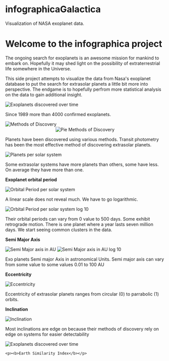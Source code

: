# infographicaGalactica
Visualization of NASA exoplanet data.

<html>
  <h1> Welcome to the infographica project </h1>
  <p>The ongoing search for exoplanets is an awesome  mission for mankind to embark on. Hopefully it may shed light on the possibility of extraterrestrial life somewhere in the Universe.</p>
  <p>This side project attempts to visualize the data from Nasa's exoplanet database to put the search for extrasolar planets a little bit more into perspective. The endgame is to hopefully perfrom more statistical analysis on the data to gain additional insight.</p>
  
  <img src="/Vissies/t01DiscoveryOfExoplanetsOverTime.png" alt="Exoplanets discovered over time">
  
   <p>Since 1989 more than 4000 confirmed exoplanets.</p>
  
  <img src="/Vissies/Methods_of_discovery.png" alt="Methods of Discovery">
  <center>
  <img src="/Vissies/pie_Methods_of_discovery.png" alt="Pie Methods of Discovery">
  </center>

  <p>Planets have been discovered using various methods. Transit photometry has been the most effective method of discovering extrasolar planets.</p>
  
  <img src="/Vissies/Planets_per_solar_system.png" alt="Planets per solar system">
   <p>Some extrasolar systems have more planets than others, some have less. On average they have more than one.</p>
   
   <p><b>Exoplanet orbital period</b></p>

  <img src="/Vissies/orbital_period.png" alt="Orbital Period per solar system">
  <p>A linear scale does not reveal much. We have to go logarithmic.</p>
  <img src="/Vissies/sorted_orbital_period_log10.png" alt="Orbital Period per solar system log 10">
  
   <p>Their orbital periods can vary from 0 value to 500 days. Some exhibit retrograde motion. There is one planet where a year lasts seven million days. We start seeing common clusters in the data.</p>
   
  <p><b>Semi Major Axis</b></p>
   
  <img src="/Vissies/pl_Semi_maj_axis_AU.png" alt="Semi Major axis in AU">
  <img src="/Vissies/pl_Semi_maj_axis_AU_log10.png" alt="Semi Major axis in AU log 10">
  
   <p>Exo planets Semi major Axis in astronomical Units. Semi major axis can vary from some value to some values 0.01 to 100 AU</p>
   
  <p><b>Eccentricity</b></p>
   
  <img src="/Vissies/orbital_eccentricity.png" alt="Eccentricity">
  
   <p>Eccentricity of extrasolar planets ranges from circular (0) to parrabolic (1) orbits.</p>

  <p><b>Inclination</b></p>
   <img src="/Vissies/orbital_inclination.png" alt="Inclination">
   
  <p>Most inclinations are edge on because their methods of discovery rely on edge on systems for easier detectability</p>
   
  <img src="/Vissies/t04rangeOfKNownTemperaturesOfExoplanets.png" alt="Exoplanets discovered over time">
  
    <p><b>Earth Similarity Index</b></p>
  
</html>
